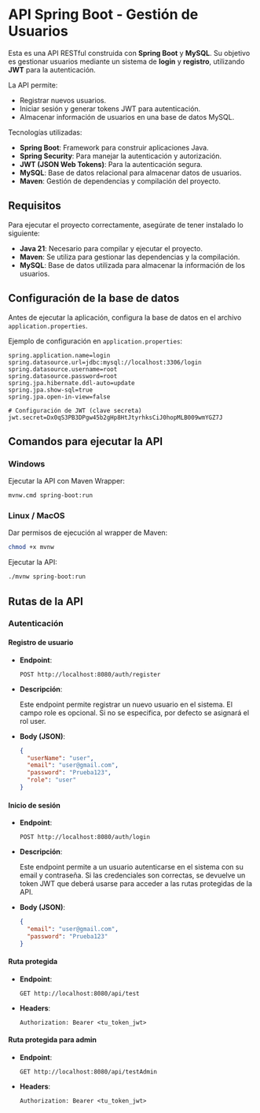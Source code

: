 # API Spring Boot - Gestión de Usuarios  

Esta es una API RESTful construida con **Spring Boot** y **MySQL**. Su objetivo es gestionar usuarios mediante un sistema de **login** y **registro**, utilizando **JWT** para la autenticación.  

La API permite:  
- Registrar nuevos usuarios.  
- Iniciar sesión y generar tokens JWT para autenticación.  
- Almacenar información de usuarios en una base de datos MySQL.  

Tecnologías utilizadas:  
- **Spring Boot**: Framework para construir aplicaciones Java.  
- **Spring Security**: Para manejar la autenticación y autorización.  
- **JWT (JSON Web Tokens)**: Para la autenticación segura.  
- **MySQL**: Base de datos relacional para almacenar datos de usuarios.  
- **Maven**: Gestión de dependencias y compilación del proyecto.  

## Requisitos  

Para ejecutar el proyecto correctamente, asegúrate de tener instalado lo siguiente:  

- **Java 21**: Necesario para compilar y ejecutar el proyecto.  
- **Maven**: Se utiliza para gestionar las dependencias y la compilación.  
- **MySQL**: Base de datos utilizada para almacenar la información de los usuarios.  

## Configuración de la base de datos  

Antes de ejecutar la aplicación, configura la base de datos en el archivo `application.properties`.  

Ejemplo de configuración en `application.properties`:  

```properties
spring.application.name=login
spring.datasource.url=jdbc:mysql://localhost:3306/login
spring.datasource.username=root
spring.datasource.password=root
spring.jpa.hibernate.ddl-auto=update
spring.jpa.show-sql=true
spring.jpa.open-in-view=false

# Configuración de JWT (clave secreta)
jwt.secret=Dx0qS3PB3DPgw45b2gHp8HtJtyrhksCiJ0hopMLB009wmYGZ7J
```

## Comandos para ejecutar la API  

### Windows  

Ejecutar la API con Maven Wrapper:  

```sh
mvnw.cmd spring-boot:run
```

### Linux / MacOS  

Dar permisos de ejecución al wrapper de Maven:  

```sh
chmod +x mvnw
```

Ejecutar la API:  

```sh
./mvnw spring-boot:run
```

## Rutas de la API  

### **Autenticación**  

#### **Registro de usuario**  

- **Endpoint**:  
  ```http
  POST http://localhost:8080/auth/register
  ```
- **Descripción**:

    Este endpoint permite registrar un nuevo usuario en el sistema. El campo role es opcional. Si no se especifica, por defecto se asignará el rol user.
- **Body (JSON)**:  
  ```json
  {
    "userName": "user",
    "email": "user@gmail.com",
    "password": "Prueba123",
    "role": "user"
  }
  ```

#### **Inicio de sesión**  

- **Endpoint**:  
  ```http
  POST http://localhost:8080/auth/login
  ```
- **Descripción**:

    Este endpoint permite a un usuario autenticarse en el sistema con su email y contraseña. Si las credenciales son correctas, se devuelve un token JWT que deberá usarse para acceder a las rutas protegidas de la API.
- **Body (JSON)**:  
  ```json
  {
    "email": "user@gmail.com",
    "password": "Prueba123"
  }
  ```

#### **Ruta protegida**  

- **Endpoint**:  
  ```http
  GET http://localhost:8080/api/test
  ```
- **Headers**:  
  ```
  Authorization: Bearer <tu_token_jwt>
  ```

#### **Ruta protegida para admin**  

- **Endpoint**:  
  ```http
  GET http://localhost:8080/api/testAdmin
  ```
- **Headers**:  
  ```
  Authorization: Bearer <tu_token_jwt>
  ```